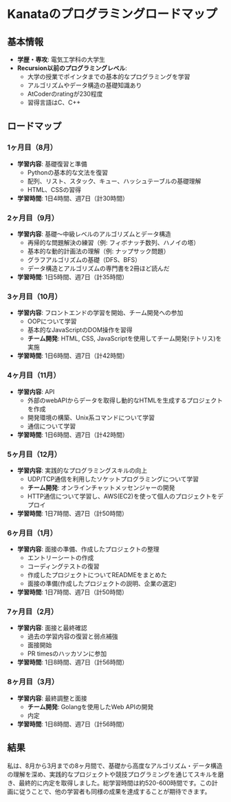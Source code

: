 # Kanataのプログラミングロードマップ

## 基本情報
- **学歴・専攻**: 電気工学科の大学生
- **Recursion以前のプログラミングレベル**: 
  - 大学の授業でポインタまでの基本的なプログラミングを学習
  - アルゴリズムやデータ構造の基礎知識あり
  - AtCoderのratingが230程度
  - 習得言語はC、C++

## ロードマップ

### 1ヶ月目（8月）
- **学習内容**: 基礎復習と準備
  - Pythonの基本的な文法を復習
  - 配列、リスト、スタック、キュー、ハッシュテーブルの基礎理解
  - HTML、CSSの習得
- **学習時間**: 1日4時間、週7日（計30時間）

### 2ヶ月目（9月）
- **学習内容**: 基礎～中級レベルのアルゴリズムとデータ構造
  - 再帰的な問題解決の練習（例: フィボナッチ数列、ハノイの塔）
  - 基本的な動的計画法の理解（例: ナップサック問題）
  - グラフアルゴリズムの基礎（DFS、BFS）
  - データ構造とアルゴリズムの専門書を2冊ほど読んだ
- **学習時間**: 1日5時間、週7日（計35時間）

### 3ヶ月目（10月）
- **学習内容**: フロントエンドの学習を開始、チーム開発への参加
  - OOPについて学習
  - 基本的なJavaScriptのDOM操作を習得
  - **チーム開発**: HTML, CSS, JavaScriptを使用してチーム開発(テトリス)を実施
- **学習時間**: 1日6時間、週7日（計42時間）

### 4ヶ月目（11月）
- **学習内容**: API
  - 外部のwebAPIからデータを取得し動的なHTMLを生成するプロジェクトを作成
  - 開発環境の構築、Unix系コマンドについて学習
  - 通信について学習
- **学習時間**: 1日6時間、週7日（計42時間）

### 5ヶ月目（12月）
- **学習内容**: 実践的なプログラミングスキルの向上
  - UDP/TCP通信を利用したソケットプログラミングについて学習
  - **チーム開発**: オンラインチャットメッセンジャーの開発
  - HTTP通信について学習し、AWS(EC2)を使って個人のプロジェクトをデプロイ
- **学習時間**: 1日7時間、週7日（計50時間）

### 6ヶ月目（1月）
- **学習内容**: 面接の準備、作成したプロジェクトの整理
  - エントリーシートの作成
  - コーディングテストの復習
  - 作成したプロジェクトについてREADMEをまとめた
  - 面接の準備(作成したプロジェクトの説明、企業の選定)
- **学習時間**: 1日7時間、週7日（計50時間）

### 7ヶ月目（2月）
- **学習内容**: 面接と最終確認
  - 過去の学習内容の復習と弱点補強
  - 面接開始
  - PR timesのハッカソンに参加
- **学習時間**: 1日8時間、週7日（計56時間）

### 8ヶ月目（3月）
- **学習内容**: 最終調整と面接
  - **チーム開発**: Golangを使用したWeb APIの開発
  - 内定
- **学習時間**: 1日8時間、週7日（計56時間）

## 結果
私は、8月から3月までの8ヶ月間で、基礎から高度なアルゴリズム・データ構造の理解を深め、実践的なプロジェクトや競技プログラミングを通じてスキルを磨き、最終的に内定を取得しました。総学習時間は約520-600時間です。この計画に従うことで、他の学習者も同様の成果を達成することが期待できます。
